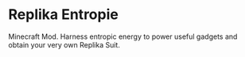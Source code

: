 # Replika Entropie

Minecraft Mod. Harness entropic energy to power useful gadgets and obtain your very own Replika Suit.
